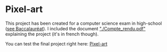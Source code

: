 # Pixel-art
This project has been created for a computer science exam in high-school ([see Baccalauréat](https://en.wikipedia.org/wiki/Baccalauréat)).
I included the document ["./Compte\_rendu.pdf"](https://github.com/Loufouh/Pixel-art/blob/master/Compte_rendu.pdf) explaining the project (it's in french though).

You can test the final project right here: [Pixel-art](https://loufouh.github.io/Pixel-art/)
